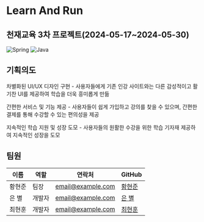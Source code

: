 # Learn And Run

## 천재교육 3차 프로젝트(2024-05-17~2024-05-30)

![Spring](https://img.shields.io/badge/spring-6DB33F?style=flat&logo=spring&logoColor=white)
![Java](https://img.shields.io/badge/java-F89820?style=flat&logo=java&logoColor=white)


## 기획의도 
차별화된 UI/UX 디자인 구현 - 사용자들에게 기존 인강 사이트와는 다른 감성적이고 활기찬 UI를 제공하여 학습을 더욱 흥미롭게 만듦

간편한 서비스 및 기능 제공 - 사용자들이 쉽게 가입하고 강의를 찾을 수 있으며, 간편한 결제를 통해 수강할 수 있는 편의성을 제공 

지속적인 학습 지원 및 성장 도모 - 사용자들의 원활한 수강을 위한 학습 기자재 제공하여 지속적인 성장을 도모

## 팀원

| 이름 | 역할 | 연락처 | GitHub |
|------|------|--------|--------|
| 황현준 | 팀장 | email@example.com | [황현준](https://github.com/skd9712) |
| 은 별 | 개발자 | email@example.com | [은 별](https://github.com/Agstarr) |
| 최현훈 | 개발자 | email@example.com | [최현훈](https://github.com/tongueEye) |
